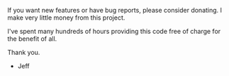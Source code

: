 If you want new features or have bug reports, please consider donating. I make very little money from this project.

I've spent many hundreds of hours providing this code free of charge for the benefit of all.

Thank you.

- Jeff
